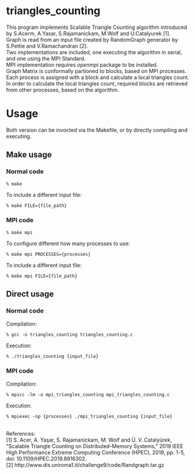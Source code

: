 # triangles_counting
This program implements Scalable Triangle Counting algorithm introduced by S.Acerm, A.Yasar, S.Rajamanickam, M.Wolf and U.Catalyurek [1].
<br>
Graph is read from an input file created by RandomGraph generator by S.Pettie and V.Ramachandran [2].
<br>
Two implementations are included, one executing the algorithm in serial, and one using the MPI Standard.
<br>
MPI implementation requires *openmpi* package to be installed.
<br>
Graph Matrix is conformally partioned to blocks, based on MPI processes.
<br>
Each process is assigned with a block and calculate a local triangles count.
<br>
In order to calculate the local triangles count, required blocks are retrieved from other processes, based on the algorithm.

# Usage
Both version can be invocted via the Makefile, or by directly compiling and executing.

## Make usage
### Normal code
```
% make
```
To include a different input file:
```
% make FILE={file_path}
```

### MPI code
```
% make mpi
```
To configure different how many processes to use:
```
% make mpi PROCESSES={processes}
```
To include a different input file:
```
% make mpi FILE={file_path}
```

## Direct usage
### Normal code
Compilation:
```
% gcc -o triangles_counting triangles_counting.c
```
Execution:
```
% ./triangles_counting {input_file}
```

### MPI code
Compilation:
```
% mpicc -lm -o mpi_triangles_counting mpi_triangles_counting.c
```
Execution:
```
% mpiexec -np {processes} ./mpi_triangles_counting {input_file}
```

<br>
References:
<br>
[1] S. Acer, A. Yaşar, S. Rajamanickam, M. Wolf and Ü. V. Catalyürek, "Scalable Triangle Counting on Distributed-Memory Systems," 2019 IEEE High Performance Extreme Computing Conference (HPEC), 2019, pp. 1-5, doi: 10.1109/HPEC.2019.8916302.
<br>
[2] http://www.dis.uniroma1.it/challenge9/code/Randgraph.tar.gz
